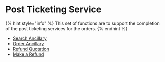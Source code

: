 # Post Ticketing Service

{% hint style="info" %}
This set of functions are to support the completion of the post ticketing services for the orders.
{% endhint %}

<!-- - [Offer ancillary list](offer-ancillary-list.md) -->
<!-- - [Add ancillaries](add-ancillaries.md) -->
- [Search Ancillary](offer-ancillary-list.md)
- [Order Ancillary](add-ancillaries.md) 
- [Refund Quotation](refund-quotation.md)
- [Make a Refund](make-a-refund.md)


